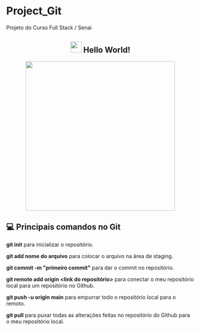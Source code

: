 # Project_Git
Projeto do Curso Full Stack / Senai


<span align="center">

## <img src="https://raw.githubusercontent.com/iampavangandhi/iampavangandhi/master/gifs/Hi.gif" width="30px"> Hello World! </h2>

</span>


<div align="center">
<img src="https://user-images.githubusercontent.com/103859990/164997723-eddd151f-7fec-4127-bbc9-cbc419b79d1f.png" width="400px" />
</div>



## 💻 Principais comandos no Git

  
<strong>git init</strong> para inicializar o repositório.


<strong>git add nome do arquivo</strong> para colocar o arquivo na área de staging.


<strong>git commit -m "primeiro commit"</strong> para dar o commit no repositório.


<strong>git remote add origin <link do repositório></strong> para conectar o meu repositório local para um repositório no Github.


<strong>git push -u origin main</strong> para empurrar todo o repositório local para o remoto.


<strong>git pull</strong> para puxar todas as alterações feitas no repositório do Github para o meu repositório local.
